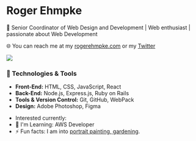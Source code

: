 # Roger Ehmpke

🚀 Senior Coordinator of Web Design and Development | Web enthusiast | passionate about Web Development

🌐 You can reach me at my [rogerehmpke.com](https://www.rogerehmpke.com") or my [Twitter](https://twitter.com/rehmpke)

<p>
    <a href="http://twitter.com/rehmpke">
        <img src="https://img.shields.io/twitter/follow/rehmpke?label=Twitter&logo=twitter&style=for-the-badge" />
    </a>
</p>

### 🔧 Technologies & Tools

- **Front-End:** HTML, CSS, JavaScript, React
- **Back-End:** Node.js, Express.js, Ruby on Rails
- **Tools & Version Control:** Git, GitHub, WebPack
- **Design:** Adobe Photoshop, Figma

<ul>
    <li>Interested currently:</li>
    <li>🌱 I'm Learning: AWS Developer</li>
    <li>⚡ Fun facts: I am into <a href="https://www.oilstrokes.com">portrait painting, gardening</a>.
</ul>
<!--
**rehmpke/rehmpke** is a ✨ _special_ ✨ repository because its `README.md` (this file) appears on your GitHub profile.
### Hi there 👋
Here are some ideas to get you started:

- 🔭 I’m currently working on ...
- 🌱 I’m currently learning ...
- 👯 I’m looking to collaborate on ...
- 🤔 I’m looking for help with ...
- 💬 Ask me about ...
- 📫 How to reach me: ...
- 😄 Pronouns: ...
- ⚡ Fun fact: ...
-->
